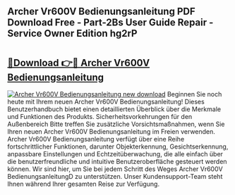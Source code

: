 ## Archer Vr600V Bedienungsanleitung PDF Download Free - Part-2Bs User Guide Repair - Service Owner Edition hg2rP

# <h2><a href="http://df0oaz.blite.top/?on=Archer+Vr600V+Bedienungsanleitung">🔗Download 👉🔴 Archer Vr600V Bedienungsanleitung</a></h2>

[![Archer Vr600V Bedienungsanleitung new download](https://i.imgur.com/lujVjoI.png)](http://df0oaz.blite.top/?on=Archer+Vr600V+Bedienungsanleitung)
Beginnen Sie noch heute mit Ihrem neuen Archer Vr600V Bedienungsanleitung! Dieses Benutzerhandbuch bietet einen detaillierten Überblick über die Merkmale und Funktionen des Produkts. Sicherheitsvorkehrungen für den Außenbereich Bitte treffen Sie zusätzliche Vorsichtsmaßnahmen, wenn Sie Ihren neuen Archer Vr600V Bedienungsanleitung im Freien verwenden. Archer Vr600V Bedienungsanleitung verfügt über eine Reihe fortschrittlicher Funktionen, darunter Objekterkennung, Gesichtserkennung, anpassbare Einstellungen und Echtzeitüberwachung, die alle einfach über die benutzerfreundliche und intuitive Benutzeroberfläche gesteuert werden können. Wir sind hier, um Sie bei jedem Schritt des Weges Archer Vr600V BedienungsanleitungD zu unterstützen. Unser Kundensupport-Team steht Ihnen während Ihrer gesamten Reise zur Verfügung.
